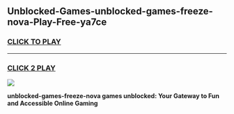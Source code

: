 
## Unblocked-Games-unblocked-games-freeze-nova-Play-Free-ya7ce
<h3>
<a href="https://premium76.site?title=unblocked-games-freeze-nova&ref=18A1">CLICK TO PLAY</a></h3>
<hr>

<h3>
<a href="https://premium76.site?title=unblocked-games-freeze-nova&ref=18A1">CLICK 2 PLAY</a>
  
</h3>

<a href="https://premium76.site?title=unblocked-games-freeze-nova&ref=18A1"><img src="https://clearcache.store/games.png"></a>


**unblocked-games-freeze-nova games unblocked: Your Gateway to Fun and Accessible Online Gaming**
